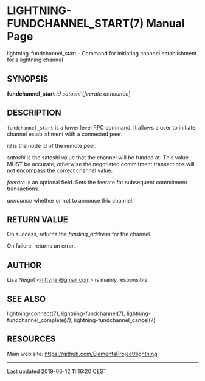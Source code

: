 LIGHTNING-FUNDCHANNEL\_START(7) Manual Page
===========================================
lightning-fundchannel\_start - Command for initiating channel
establishment for a lightning channel

SYNOPSIS
--------

**fundchannel\_start** *id* *satoshi* \[*feerate* *announce*\]

DESCRIPTION
-----------

`fundchannel_start` is a lower level RPC command. It allows a user to
initiate channel establishment with a connected peer.

*id* is the node id of the remote peer.

*satoshi* is the satoshi value that the channel will be funded at. This
value MUST be accurate, otherwise the negotiated commitment transactions
will not encompass the correct channel value.

*feerate* is an optional field. Sets the feerate for subsequent
commitment transactions.

*announce* whether or not to annouce this channel.

RETURN VALUE
------------

On success, returns the *funding\_address* for the channel.

On failure, returns an error.

AUTHOR
------

Lisa Neigut <<niftynei@gmail.com>> is mainly responsible.

SEE ALSO
--------

lightning-connect(7), lightning-fundchannel(7),
lightning-fundchannel\_complete(7), lightning-fundchannel\_cancel(7)

RESOURCES
---------

Main web site: <https://github.com/ElementsProject/lightning>

------------------------------------------------------------------------

Last updated 2019-06-12 11:16:20 CEST
